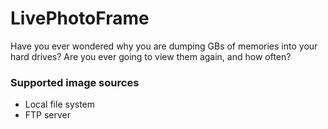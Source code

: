 # LivePhotoFrame

Have you ever wondered why you are dumping GBs of memories into your hard drives? Are you ever going to view them again, and how often?

### Supported image sources ###

* Local file system
* FTP server